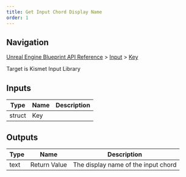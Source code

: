 ```yaml
---
title: Get Input Chord Display Name
order: 1
---
```

## Navigation

[Unreal Engine Blueprint API Reference](https://dev.epicgames.com/documentation/en-us/unreal-engine/BlueprintAPI) > [Input](https://dev.epicgames.com/documentation/en-us/unreal-engine/BlueprintAPI/Input) > [Key](https://dev.epicgames.com/documentation/en-us/unreal-engine/BlueprintAPI/Input/Key)

Target is Kismet Input Library

## Inputs

| Type | Name | Description |
| --- | --- | --- |
| struct | Key |  |

## Outputs

| Type | Name | Description |
| --- | --- | --- |
| text | Return Value | The display name of the input chord |
